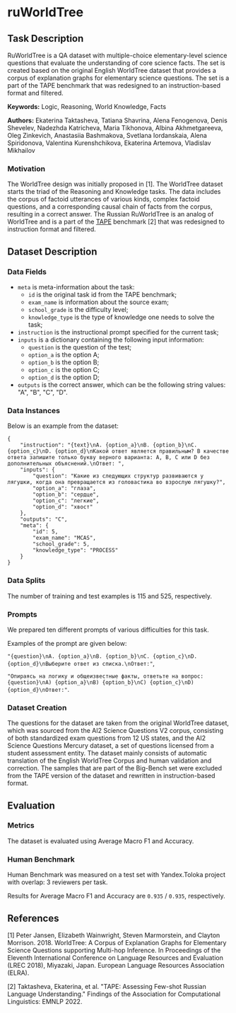 # **ruWorldTree**

## Task Description

RuWorldTree is a QA dataset with multiple-choice elementary-level science questions that evaluate the understanding of core science facts. The set is created based on the original English WorldTree dataset that provides a corpus of explanation graphs for elementary science questions. The set is a part of the TAPE benchmark that was redesigned to an instruction-based format and filtered.

**Keywords:** Logic, Reasoning, World Knowledge, Facts

**Authors:** Ekaterina Taktasheva, Tatiana Shavrina, Alena Fenogenova, Denis Shevelev, Nadezhda Katricheva, Maria Tikhonova, Albina Akhmetgareeva, Oleg Zinkevich, Anastasiia Bashmakova, Svetlana Iordanskaia, Alena Spiridonova, Valentina Kurenshchikova, Ekaterina Artemova, Vladislav Mikhailov

### Motivation

The WorldTree design was initially proposed in [1]. The WorldTree dataset starts the triad of the Reasoning and Knowledge tasks. The data includes the corpus of factoid utterances of various kinds, complex factoid questions, and a corresponding causal chain of facts from the corpus, resulting in a correct answer. The Russian RuWorldTree is an analog of WorldTree and is a part of the [TAPE](https://tape-benchmark.com/) benchmark [2] that was redesigned to instruction format and filtered.

## Dataset Description

### Data Fields

- `meta` is meta-information about the task:
    - `id` is the original task id from the TAPE benchmark;
    - `exam_name` is information about the source exam;
    - `school_grade` is the difficulty level;
    - `knowledge_type` is the type of knowledge one needs to solve the task;
- `instruction` is the instructional prompt specified for the current task;
- `inputs` is a dictionary containing the following input information:
    - `question` is the question of the test;
    - `option_a` is the option A;
    - `option_b` is the option B;
    - `option_c` is the option C;
    - `option_d` is the option D;
- `outputs` is the correct answer, which can be the following string values: "A", "B", "C", "D".

### Data Instances

Below is an example from the dataset:

```
{
    "instruction": "{text}\nA. {option_a}\nB. {option_b}\nC. {option_c}\nD. {option_d}\nКакой ответ является правильным? В качестве ответа запишите только букву верного варианта: A, B, C или D без дополнительных объяснений.\nОтвет: ",
    "inputs": {
        "question": "Какие из следующих структур развиваются у лягушки, когда она превращается из головастика во взрослую лягушку?",
        "option_a": "глаза",
        "option_b": "сердце",
        "option_c": "легкие",
        "option_d": "хвост"
    },
    "outputs": "C",
    "meta": {
        "id": 5,
        "exam_name": "MCAS",
        "school_grade": 5,
        "knowledge_type": "PROCESS"
    }
}
```

### Data Splits

The number of training and test examples is 115 and 525, respectively.

### Prompts

We prepared ten different prompts of various difficulties for this task.

Examples of the prompt are given below:

`"{question}\nA. {option_a}\nB. {option_b}\nC. {option_c}\nD. {option_d}\nВыберите ответ из списка.\nОтвет:"`,

`"Опираясь на логику и общеизвестные факты, ответьте на вопрос: {question}\nA) {option_a}\nB) {option_b}\nC) {option_c}\nD) {option_d}\nОтвет:"`.

### Dataset Creation

The questions for the dataset are taken from the original WorldTree dataset, which was sourced from the AI2 Science Questions V2 corpus, consisting of both standardized exam questions from 12 US states, and the AI2 Science Questions Mercury dataset, a set of questions licensed from a student assessment entity. The dataset mainly consists of automatic translation of the English WorldTree Corpus and human validation and correction. The samples that are part of the Big-Bench set were excluded from the TAPE version of the dataset and rewritten in instruction-based format.

## Evaluation

### Metrics

The dataset is evaluated using Average Macro F1 and Accuracy.

### Human Benchmark

Human Benchmark was measured on a test set with Yandex.Toloka project with overlap: 3 reviewers per task.

Results for Average Macro F1 and Accuracy are `0.935` / `0.935`, respectively.

## References

[1] Peter Jansen, Elizabeth Wainwright, Steven Marmorstein, and Clayton Morrison. 2018. WorldTree: A Corpus of Explanation Graphs for Elementary Science Questions supporting Multi-hop Inference. In Proceedings of the Eleventh International Conference on Language Resources and Evaluation (LREC 2018), Miyazaki, Japan. European Language Resources Association (ELRA).

[2] Taktasheva, Ekaterina, et al. "TAPE: Assessing Few-shot Russian Language Understanding." Findings of the Association for Computational Linguistics: EMNLP 2022.
